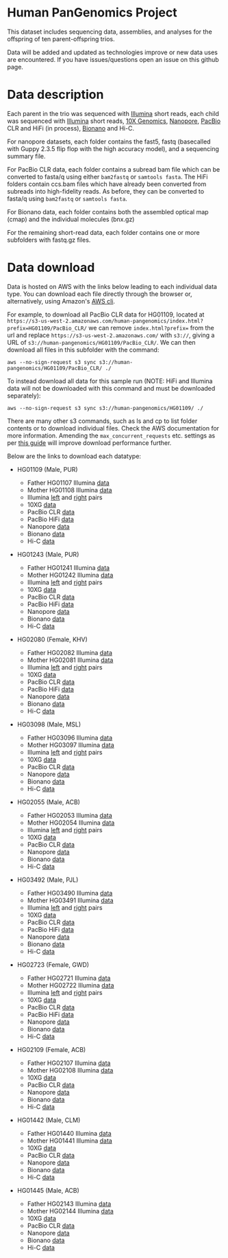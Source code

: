 # Human PanGenomics Project

This dataset includes sequencing data, assemblies, and analyses for the offspring of ten parent-offspring trios. 

Data will be added and updated as technologies improve or new data uses are encountered. If you have issues/questions open an issue on this github page.

# Data description

Each parent in the trio was sequenced with <a href="https://www.illumina.com">Illumina</a> short reads, each child was sequenced with <a href="https://www.illumina.com">Illumina</a> short reads, <a href="https://www.10xgenomics.com">10X Genomics</a>, <a href="https://nanoporetech.com">Nanopore</a>, <a href="http://www.pacb.com">PacBio</a> CLR and HiFi (in process), <a href="https://bionanogenomics.com">Bionano</a> and Hi-C.

For nanopore datasets, each folder contains the fast5, fastq (basecalled with Guppy 2.3.5 flip flop with the high accuracy model), and a sequencing summary file.

For PacBio CLR data, each folder contains a subread bam file which can be converted to fasta/q using either ``bam2fastq`` or ``samtools fasta``. The HiFi folders contain ccs.bam files which have already been converted from subreads into high-fidelity reads. As before, they can be converted to fasta/q using `bam2fastq` or ``samtools fasta``.

For Bionano data, each folder contains both the assembled optical map (cmap) and the individual molecules (bnx.gz)

For the remaining short-read data, each folder contains one or more subfolders with fastq.gz files.

# Data download

Data is hosted on AWS with the links below leading to each individual data type. You can download each file directly through the browser or, alternatively, using Amazon's <a href="https://aws.amazon.com/cli/">AWS cli</a>.

For example, to download all PacBio CLR data for HG01109, located at ``https://s3-us-west-2.amazonaws.com/human-pangenomics/index.html?prefix=HG01109/PacBio_CLR/`` we can remove ``index.html?prefix=`` from the url and replace ``https://s3-us-west-2.amazonaws.com/`` with ``s3://``, giving a URL of ``s3://human-pangenomics/HG01109/PacBio_CLR/``. We can then download all files in this subfolder with the command:
```
aws --no-sign-request s3 sync s3://human-pangenomics/HG01109/PacBio_CLR/ ./
```
To instead download all data for this sample run (NOTE: HiFi and Illumina data will not be downloaded with this command and must be downloaded separately):
```
aws --no-sign-request s3 sync s3://human-pangenomics/HG01109/ ./
```

There are many other s3 commands, such as ls and cp to list folder contents or to download individual files. Check the AWS documentation for more information. Amending the `max_concurrent_requests` etc. settings as per <a href="https://docs.aws.amazon.com/cli/latest/topic/s3-config.html">this guide</a> will improve download performance further.

Below are the links to download each datatype:

* HG01109 (Male, PUR)
   - Father HG01107 Illumina <a href="https://s3-us-west-2.amazonaws.com/human-pangenomics/index.html?prefix=HG01107/illumina/">data</a>
   - Mother HG01108 Illumina <a href="https://s3-us-west-2.amazonaws.com/human-pangenomics/index.html?prefix=HG01108/illumina/">data</a>
   - Illumina <a href="http://ftp.sra.ebi.ac.uk/vol1/fastq/ERR398/002/ERR3988842/ERR3988842_1.fastq.gz">left</a> and <a href="http://ftp.sra.ebi.ac.uk/vol1/fastq/ERR398/002/ERR3988842/ERR3988842_2.fastq.gz">right</a> pairs
   - 10XG <a href="https://s3-us-west-2.amazonaws.com/human-pangenomics/index.html?prefix=HG01109/10X/">data</a>
   - PacBio CLR <a href="https://s3-us-west-2.amazonaws.com/human-pangenomics/index.html?prefix=HG01109/PacBio_CLR/">data</a>
   - PacBio HiFi <a href="https://s3-us-west-2.amazonaws.com/human-pangenomics/index.html?prefix=submissions/8fa7bde9-be6f-4160-97a9-b639a8962c66--WUSTL_OTHER_HiFi/HG01109/PacBio_HiFi/">data</a>
   - Nanopore <a href="https://s3-us-west-2.amazonaws.com/human-pangenomics/index.html?prefix=HG01109/nanopore/">data</a>
   - Bionano <a href="https://s3-us-west-2.amazonaws.com/human-pangenomics/index.html?prefix=HG01109/BioNano/">data</a>
   - Hi-C <a href="https://s3-us-west-2.amazonaws.com/human-pangenomics/index.html?prefix=HG01109/hic/">data</a>

* HG01243 (Male, PUR)
   - Father HG01241 Illumina <a href="https://s3-us-west-2.amazonaws.com/human-pangenomics/index.html?prefix=HG01241/illumina/">data</a>
   - Mother HG01242 Illumina <a href="https://s3-us-west-2.amazonaws.com/human-pangenomics/index.html?prefix=HG01242/illumina/">data</a>
   - Illumina <a href="http://ftp.sra.ebi.ac.uk/vol1/fastq/ERR398/008/ERR3988858/ERR3988858_1.fastq.gz">left</a> and <a href="http://ftp.sra.ebi.ac.uk/vol1/fastq/ERR398/008/ERR3988858/ERR3988858_2.fastq.gz">right</a> pairs
   - 10XG <a href="https://s3-us-west-2.amazonaws.com/human-pangenomics/index.html?prefix=HG01243/10X/">data</a>
   - PacBio CLR <a href="https://s3-us-west-2.amazonaws.com/human-pangenomics/index.html?prefix=HG01243/PacBio_CLR/">data</a>
   - PacBio HiFi <a href="https://s3-us-west-2.amazonaws.com/human-pangenomics/index.html?prefix=submissions/8fa7bde9-be6f-4160-97a9-b639a8962c66--WUSTL_OTHER_HiFi/HG01243/PacBio_HiFi/">data</a>
   - Nanopore <a href="https://s3-us-west-2.amazonaws.com/human-pangenomics/index.html?prefix=HG01243/nanopore/">data</a>
   - Bionano <a href="https://s3-us-west-2.amazonaws.com/human-pangenomics/index.html?prefix=HG01243/BioNano/">data</a>
   - Hi-C <a href="https://s3-us-west-2.amazonaws.com/human-pangenomics/index.html?prefix=HG01243/hic/">data</a>

* HG02080 (Female, KHV)
   - Father HG02082 Illumina <a href="https://s3-us-west-2.amazonaws.com/human-pangenomics/index.html?prefix=HG02082/illumina/">data</a>
   - Mother HG02081 Illumina <a href="https://s3-us-west-2.amazonaws.com/human-pangenomics/index.html?prefix=HG02081/illumina/">data</a>
   - Illumina <a href="http://ftp.sra.ebi.ac.uk/vol1/fastq/ERR398/006/ERR3988986/ERR3988986_1.fastq.gz">left</a> and <a href="http://ftp.sra.ebi.ac.uk/vol1/fastq/ERR398/006/ERR3988986/ERR3988986_2.fastq.gz">right</a> pairs
   - 10XG <a href="https://s3-us-west-2.amazonaws.com/human-pangenomics/index.html?prefix=HG02080/10X/">data</a>
   - PacBio CLR <a href="https://s3-us-west-2.amazonaws.com/human-pangenomics/index.html?prefix=HG02080/PacBio_CLR/">data</a>
   - PacBio HiFi <a href="https://s3-us-west-2.amazonaws.com/human-pangenomics/index.html?prefix=submissions/8fa7bde9-be6f-4160-97a9-b639a8962c66--WUSTL_OTHER_HiFi/HG02080/PacBio_HiFi/">data</a>
   - Nanopore <a href="https://s3-us-west-2.amazonaws.com/human-pangenomics/index.html?prefix=HG02080/nanopore/">data</a>
   - Bionano <a href="https://s3-us-west-2.amazonaws.com/human-pangenomics/index.html?prefix=HG02080/BioNano/">data</a>
   - Hi-C <a href="https://s3-us-west-2.amazonaws.com/human-pangenomics/index.html?prefix=HG02080/hic/">data</a>

* HG03098 (Male, MSL)
   - Father HG03096 Illumina <a href="https://s3-us-west-2.amazonaws.com/human-pangenomics/index.html?prefix=HG03096/illumina/">data</a>
   - Mother HG03097 Illumina <a href="https://s3-us-west-2.amazonaws.com/human-pangenomics/index.html?prefix=HG03097/illumina/">data</a>
   - Illumina <a href="http://ftp.sra.ebi.ac.uk/vol1/fastq/ERR398/009/ERR3989119/ERR3989119_1.fastq.gz">left</a> and <a href="http://ftp.sra.ebi.ac.uk/vol1/fastq/ERR398/009/ERR3989119/ERR3989119_2.fastq.gz">right</a> pairs
   - 10XG <a href="https://s3-us-west-2.amazonaws.com/human-pangenomics/index.html?prefix=HG03098/10X/">data</a>
   - PacBio CLR <a href="https://s3-us-west-2.amazonaws.com/human-pangenomics/index.html?prefix=HG03098/PacBio_CLR/">data</a>
   - Nanopore <a href="https://s3-us-west-2.amazonaws.com/human-pangenomics/index.html?prefix=HG03098/nanopore/">data</a>
   - Bionano <a href="https://s3-us-west-2.amazonaws.com/human-pangenomics/index.html?prefix=HG03098/BioNano/">data</a>
   - Hi-C <a href="https://s3-us-west-2.amazonaws.com/human-pangenomics/index.html?prefix=HG03098/hic/">data</a>

* HG02055 (Male, ACB)
   - Father HG02053 Illumina <a href="https://s3-us-west-2.amazonaws.com/human-pangenomics/index.html?prefix=HG02053/illumina/">data</a>
   - Mother HG02054 Illumina <a href="https://s3-us-west-2.amazonaws.com/human-pangenomics/index.html?prefix=HG02054/illumina/">data</a>
   - Illumina <a href="http://ftp.sra.ebi.ac.uk/vol1/fastq/ERR398/009/ERR3988979/ERR3988979_1.fastq.gz">left</a> and <a href="http://ftp.sra.ebi.ac.uk/vol1/fastq/ERR398/009/ERR3988979/ERR3988979_2.fastq.gz">right</a> pairs
   - 10XG <a href="https://s3-us-west-2.amazonaws.com/human-pangenomics/index.html?prefix=HG02055/10X/">data</a>
   - PacBio CLR <a href="https://s3-us-west-2.amazonaws.com/human-pangenomics/index.html?prefix=HG02055/PacBio_CLR/">data</a>
   - Nanopore <a href="https://s3-us-west-2.amazonaws.com/human-pangenomics/index.html?prefix=HG02055/nanopore/">data</a>
   - Bionano <a href="https://s3-us-west-2.amazonaws.com/human-pangenomics/index.html?prefix=HG02055/BioNano/">data</a>
   - Hi-C <a href="https://s3-us-west-2.amazonaws.com/human-pangenomics/index.html?prefix=HG02055/hic/">data</a>

* HG03492 (Male, PJL)
   - Father HG03490 Illumina <a href="https://s3-us-west-2.amazonaws.com/human-pangenomics/index.html?prefix=HG03490/illumina/">data</a>
   - Mother HG03491 Illumina <a href="https://s3-us-west-2.amazonaws.com/human-pangenomics/index.html?prefix=HG03491/illumina/">data</a>
   - Illumina <a href="http://ftp.sra.ebi.ac.uk/vol1/fastq/ERR398/003/ERR3989173/ERR3989173_1.fastq.gz">left</a> and <a href="http://ftp.sra.ebi.ac.uk/vol1/fastq/ERR398/003/ERR3989173/ERR3989173_2.fastq.gz">right</a> pairs
   - 10XG <a href="https://s3-us-west-2.amazonaws.com/human-pangenomics/index.html?prefix=HG03492/10X/">data</a>
   - PacBio CLR <a href="https://s3-us-west-2.amazonaws.com/human-pangenomics/index.html?prefix=HG03492/PacBio_CLR/">data</a>
   - PacBio HiFi <a href="https://s3-us-west-2.amazonaws.com/human-pangenomics/index.html?prefix=submissions/8fa7bde9-be6f-4160-97a9-b639a8962c66--WUSTL_OTHER_HiFi/HG03492/PacBio_HiFi/">data</a>
   - Nanopore <a href="https://s3-us-west-2.amazonaws.com/human-pangenomics/index.html?prefix=HG03492/nanopore/">data</a>
   - Bionano <a href="https://s3-us-west-2.amazonaws.com/human-pangenomics/index.html?prefix=HG03492/BioNano/">data</a>
   - Hi-C <a href="https://s3-us-west-2.amazonaws.com/human-pangenomics/index.html?prefix=HG03492/hic/">data</a>

* HG02723 (Female, GWD)
   - Father HG02721 Illumina <a href="https://s3-us-west-2.amazonaws.com/human-pangenomics/index.html?prefix=HG02721/illumina/">data</a>
   - Mother HG02722 Illumina <a href="https://s3-us-west-2.amazonaws.com/human-pangenomics/index.html?prefix=HG02722/illumina/">data</a>
   - Illumina <a href="http://ftp.sra.ebi.ac.uk/vol1/fastq/ERR398/000/ERR3989060/ERR3989060_1.fastq.gz">left</a> and <a href="http://ftp.sra.ebi.ac.uk/vol1/fastq/ERR398/000/ERR3989060/ERR3989060_2.fastq.gz">right</a> pairs
   - 10XG <a href="https://s3-us-west-2.amazonaws.com/human-pangenomics/index.html?prefix=HG02723/10X/">data</a>
   - PacBio CLR <a href="https://s3-us-west-2.amazonaws.com/human-pangenomics/index.html?prefix=HG02723/PacBio_CLR/">data</a>
   - PacBio HiFi <a href="https://s3-us-west-2.amazonaws.com/human-pangenomics/index.html?prefix=submissions/8fa7bde9-be6f-4160-97a9-b639a8962c66--WUSTL_OTHER_HiFi/HG02723/PacBio_HiFi/">data</a>
   - Nanopore <a href="https://s3-us-west-2.amazonaws.com/human-pangenomics/index.html?prefix=HG02723/nanopore/">data</a>
   - Bionano <a href="https://s3-us-west-2.amazonaws.com/human-pangenomics/index.html?prefix=HG02723/BioNano/">data</a>
   - Hi-C <a href="https://s3-us-west-2.amazonaws.com/human-pangenomics/index.html?prefix=HG02723/hic/">data</a>

* HG02109 (Female, ACB)
   - Father HG02107 Illumina <a href="https://s3-us-west-2.amazonaws.com/human-pangenomics/index.html?prefix=HG02107/illumina/">data</a>
   - Mother HG02108 Illumina <a href="https://s3-us-west-2.amazonaws.com/human-pangenomics/index.html?prefix=HG02108/illumina/">data</a>
   - 10XG <a href="https://s3-us-west-2.amazonaws.com/human-pangenomics/index.html?prefix=HG02109/10X/">data</a>
   - PacBio CLR <a href="https://s3-us-west-2.amazonaws.com/human-pangenomics/index.html?prefix=HG02109/PacBio_CLR/">data</a>
   - Nanopore <a href="https://s3-us-west-2.amazonaws.com/human-pangenomics/index.html?prefix=HG02109/nanopore/">data</a>
   - Bionano <a href="https://s3-us-west-2.amazonaws.com/human-pangenomics/index.html?prefix=HG02109/BioNano/">data</a>
   - Hi-C <a href="https://s3-us-west-2.amazonaws.com/human-pangenomics/index.html?prefix=HG02109/hic/">data</a>

* HG01442 (Male, CLM)
   - Father HG01440 Illumina <a href="https://s3-us-west-2.amazonaws.com/human-pangenomics/index.html?prefix=HG01440/illumina/">data</a>
   - Mother HG01441 Illumina <a href="https://s3-us-west-2.amazonaws.com/human-pangenomics/index.html?prefix=HG01441/illumina/">data</a>
   - 10XG <a href="https://s3-us-west-2.amazonaws.com/human-pangenomics/index.html?prefix=HG01442/10X/">data</a>
   - PacBio CLR <a href="https://s3-us-west-2.amazonaws.com/human-pangenomics/index.html?prefix=HG01442/PacBio_CLR/">data</a>
   - Nanopore <a href="https://s3-us-west-2.amazonaws.com/human-pangenomics/index.html?prefix=HG01442/nanopore/">data</a>
   - Bionano <a href="https://s3-us-west-2.amazonaws.com/human-pangenomics/index.html?prefix=HG01442/BioNano/">data</a>
   - Hi-C <a href="https://s3-us-west-2.amazonaws.com/human-pangenomics/index.html?prefix=HG01442/hic/">data</a>

* HG01445 (Male, ACB)
   - Father HG02143 Illumina <a href="https://s3-us-west-2.amazonaws.com/human-pangenomics/index.html?prefix=HG01443/illumina/">data</a>
   - Mother HG02144 Illumina <a href="https://s3-us-west-2.amazonaws.com/human-pangenomics/index.html?prefix=HG01444/illumina/">data</a>
   - 10XG <a href="https://s3-us-west-2.amazonaws.com/human-pangenomics/index.html?prefix=HG01445/10X/">data</a>
   - PacBio CLR <a href="https://s3-us-west-2.amazonaws.com/human-pangenomics/index.html?prefix=HG01445/PacBio_CLR/">data</a>
   - Nanopore <a href="https://s3-us-west-2.amazonaws.com/human-pangenomics/index.html?prefix=HG01445/nanopore/">data</a>
   - Bionano <a href="https://s3-us-west-2.amazonaws.com/human-pangenomics/index.html?prefix=HG01445/BioNano/">data</a>
   - Hi-C <a href="https://s3-us-west-2.amazonaws.com/human-pangenomics/index.html?prefix=HG01445/hic/">data</a>

